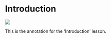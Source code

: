 # Introduction
![](images/Icons/ico-lesson-1.svg)

This is the annotation for the 'Introduction' lesson.
